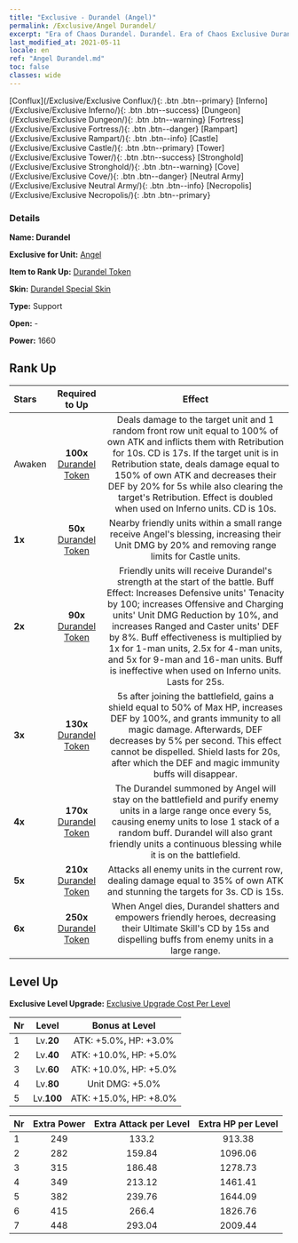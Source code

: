 ```yaml
---
title: "Exclusive - Durandel (Angel)"
permalink: /Exclusive/Angel Durandel/
excerpt: "Era of Chaos Durandel. Durandel. Era of Chaos Exclusive Durandel. Angel Exclusive."
last_modified_at: 2021-05-11
locale: en
ref: "Angel Durandel.md"
toc: false
classes: wide
---
```

 [Conflux](/Exclusive/Exclusive Conflux/){: .btn .btn--primary} [Inferno](/Exclusive/Exclusive Inferno/){: .btn .btn--success} [Dungeon](/Exclusive/Exclusive Dungeon/){: .btn .btn--warning} [Fortress](/Exclusive/Exclusive Fortress/){: .btn .btn--danger} [Rampart](/Exclusive/Exclusive Rampart/){: .btn .btn--info} [Castle](/Exclusive/Exclusive Castle/){: .btn .btn--primary} [Tower](/Exclusive/Exclusive Tower/){: .btn .btn--success} [Stronghold](/Exclusive/Exclusive Stronghold/){: .btn .btn--warning} [Cove](/Exclusive/Exclusive Cove/){: .btn .btn--danger} [Neutral Army](/Exclusive/Exclusive Neutral Army/){: .btn .btn--info} [Necropolis](/Exclusive/Exclusive Necropolis/){: .btn .btn--primary} 

### Details
 **Name: Durandel** 

 **Exclusive for Unit:** [Angel](/units/Angel/) 

 **Item to Rank Up:** [Durandel Token](/Items/con_973/)

 **Skin:** [Durandel Special Skin](/Items/con_641/)

 **Type:** Support

 **Open:** -

 **Power:** 1660

## Rank Up

  |     Stars    |  Required to Up | Effect |
  |:-------------|:---------------:|:---------------:|
  |  Awaken  | **100x** [Durandel Token](/Items/con_973/) | <Retribution> Deals damage to the target unit and 1 random front row unit equal to 100% of own ATK and inflicts them with Retribution for 10s. CD is 17s. If the target unit is in Retribution state, deals damage equal to 150% of own ATK and decreases their DEF by 20% for 5s while also clearing the target's Retribution. Effect is doubled when used on Inferno units. CD is 10s. |
  | **1x** <i class="fas fa-star"/> | **50x** [Durandel Token](/Items/con_973/) | Nearby friendly units within a small range receive Angel's blessing, increasing their Unit DMG by 20% and removing range limits for Castle units. |
  | **2x** <i class="fas fa-star"/> | **90x** [Durandel Token](/Items/con_973/) | <Durandel> Friendly units will receive Durandel's strength at the start of the battle. Buff Effect: Increases Defensive units' Tenacity by 100; increases Offensive and Charging units' Unit DMG Reduction by 10%, and increases Ranged and Caster units' DEF by 8%. Buff effectiveness is multiplied by 1x for 1-man units, 2.5x for 4-man units, and 5x for 9-man and 16-man units. Buff is ineffective when used on Inferno units. Lasts for 25s. |
  | **3x** <i class="fas fa-star"/> | **130x** [Durandel Token](/Items/con_973/) | <Divine Entity> 5s after joining the battlefield, gains a shield equal to 50% of Max HP, increases DEF by 100%, and grants immunity to all magic damage. Afterwards, DEF decreases by 5% per second. This effect cannot be dispelled. Shield lasts for 20s, after which the DEF and magic immunity buffs will disappear. |
  | **4x** <i class="fas fa-star"/> | **170x** [Durandel Token](/Items/con_973/) | The Durandel summoned by Angel will stay on the battlefield and purify enemy units in a large range once every 5s, causing enemy units to lose 1 stack of a random buff. Durandel will also grant friendly units a continuous blessing while it is on the battlefield. |
  | **5x** <i class="fas fa-star"/> | **210x** [Durandel Token](/Items/con_973/) | <Sanction> Attacks all enemy units in the current row, dealing damage equal to 35% of own ATK and stunning the targets for 3s. CD is 15s. |
  | **6x** <i class="fas fa-star"/> | **250x** [Durandel Token](/Items/con_973/) | When Angel dies, Durandel shatters and empowers friendly heroes, decreasing their Ultimate Skill's CD by 15s and dispelling buffs from enemy units in a large range. |


## Level Up
 **Exclusive Level Upgrade:** [Exclusive Upgrade Cost Per Level](/Exclusive/ExclusiveUpgradeCostPerLevel/)

  |  Nr  |   Level  | Bonus at Level |
  |:-----|:--------:|:--------------:|
  | 1 | Lv.**20** | ATK: +5.0%, HP: +3.0% |
  | 2 | Lv.**40** | ATK: +10.0%, HP: +5.0% |
  | 3 | Lv.**60** | ATK: +10.0%, HP: +5.0% |
  | 4 | Lv.**80** | Unit DMG: +5.0% |
  | 5 | Lv.**100** | ATK: +15.0%, HP: +8.0% |


  |  Nr  |  Extra Power | Extra Attack per Level | Extra HP per Level |
  |:-----|:--------:|:--------:|:--------:|
  | 1 | 249 | 133.2 | 913.38 |
  | 2 | 282 | 159.84 | 1096.06 |
  | 3 | 315 | 186.48 | 1278.73 |
  | 4 | 349 | 213.12 | 1461.41 |
  | 5 | 382 | 239.76 | 1644.09 |
  | 6 | 415 | 266.4 | 1826.76 |
  | 7 | 448 | 293.04 | 2009.44 |


